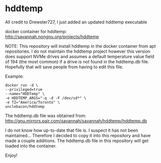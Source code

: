 # hddtemp

All credit to Drewster727, I just added an updated hddtemp executable

docker container for hddtemp:
http://savannah.nongnu.org/projects/hddtemp

NOTE: This repository will install hddtemp in the docker container from apt repositories. I do not maintain the hddtemp project however this version does support NVMe drives and assumes a default temperature value field of 194 (the most common) if a drive is not found in the hddtemp.db file. Hopefully that will save people from having to edit this file.

Example:
```
docker run -d \
--privileged=true 
--name="HDDTemp" \
-e HDDTEMP_ARGS="-q -d -F /dev/sd*" \
-e TZ="America/Toronto" \
unclebacon/hddtemp
```

The hddtemp.db file was obtained from:
http://gnu.mirrors.pair.com/savannah/savannah/hddtemp/hddtemp.db

I do not know how up-to-date that file is. I suspect it has not been maintained...
Therefore I decided to copy it into this repository and have made a couple additions.
The hddtemp.db file in this repository will get loaded into the container.

Enjoy!
